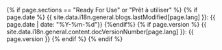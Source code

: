 {% if page.sections == "Ready For Use" or "Prêt à utiliser" %}
    {% if page.date %}
        {{ site.data.i18n.general.blogs.lastModified[page.lang] }}: {{ page.date | date: "%Y-%m-%d"}}
    {%endif%}
    {% if page.version %}
        {{ site.data.i18n.general.content.docVersionNumber[page.lang] }}: {{ page.version }}
    {% endif %}
{% endif %}
